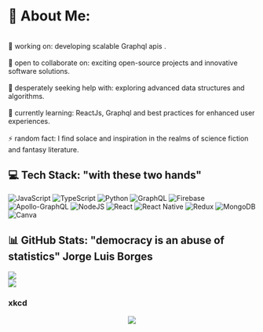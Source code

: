 # 💫 About Me:
<br>🔭 working on: developing scalable Graphql apis .<br><br>👯 open to collaborate on: exciting open-source projects and innovative software solutions.<br><br>🤝 desperately seeking help with: exploring advanced data structures and algorithms.<br><br>🌱 currently learning: ReactJs, Graphql and best practices for enhanced user experiences.<br><br>⚡ random fact: I find solace and inspiration in the realms of science fiction and fantasy literature.

## 💻 Tech Stack: "with these two hands"
![JavaScript](https://img.shields.io/badge/javascript-%23323330.svg?style=for-the-badge&logo=javascript&logoColor=%23F7DF1E) ![TypeScript](https://img.shields.io/badge/typescript-%23007ACC.svg?style=for-the-badge&logo=typescript&logoColor=white) ![Python](https://img.shields.io/badge/python-3670A0?style=for-the-badge&logo=python&logoColor=ffdd54) ![GraphQL](https://img.shields.io/badge/-GraphQL-E10098?style=for-the-badge&logo=graphql&logoColor=white) ![Firebase](https://img.shields.io/badge/firebase-%23039BE5.svg?style=for-the-badge&logo=firebase) ![Apollo-GraphQL](https://img.shields.io/badge/-ApolloGraphQL-311C87?style=for-the-badge&logo=apollo-graphql) ![NodeJS](https://img.shields.io/badge/node.js-6DA55F?style=for-the-badge&logo=node.js&logoColor=white) ![React](https://img.shields.io/badge/react-%2320232a.svg?style=for-the-badge&logo=react&logoColor=%2361DAFB) ![React Native](https://img.shields.io/badge/react_native-%2320232a.svg?style=for-the-badge&logo=react&logoColor=%2361DAFB) ![Redux](https://img.shields.io/badge/redux-%23593d88.svg?style=for-the-badge&logo=redux&logoColor=white) ![MongoDB](https://img.shields.io/badge/MongoDB-%234ea94b.svg?style=for-the-badge&logo=mongodb&logoColor=white) ![Canva](https://img.shields.io/badge/Canva-%2300C4CC.svg?style=for-the-badge&logo=Canva&logoColor=white)
## 📊 GitHub Stats: "democracy is an abuse of statistics" Jorge Luis Borges
![](https://github-readme-stats.vercel.app/api?username=jonahokot&theme=algolia&hide_border=true&include_all_commits=true&count_private=true)<br/>
![](https://github-readme-stats.vercel.app/api/top-langs/?username=jonahokot&theme=algolia&hide_border=true&include_all_commits=true&count_private=true&layout=compact)

### xkcd
<!--START_SECTION:comicstrip-->
<p align="center">
 <a href="https://xkcd.com/">
 <img src="https://imgs.xkcd.com/comics/kedging_cannon.png" />
</a>
</p>
<!--END_SECTION:comicstrip-->

<!--### 🐍 GitHub History: "The Spice must flow." Baron Harkonnen
![Snake animation](https://github.com/jonahokot/jonahokot/blob/output/github-contribution-grid-snake.svg) -->

<!-- Proudly created with GPRM ( https://gprm.itsvg.in ) -->
